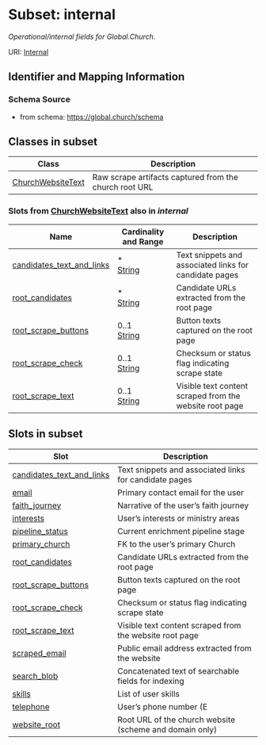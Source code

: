 # Subset: internal 


_Operational/internal fields for Global.Church._



URI: [Internal](Internal.md)




## Identifier and Mapping Information







### Schema Source


* from schema: https://global.church/schema













        








        







        

        





        







        


        



        

        

        

        


        

        



        




        





        







## Classes in subset

| Class | Description |
| --- | --- |
| [ChurchWebsiteText](ChurchWebsiteText.md) | Raw scrape artifacts captured from the church root URL |


### Slots from [ChurchWebsiteText](ChurchWebsiteText.md) also in _internal_

| Name | Cardinality and Range | Description |
| ---  | ---  | --- |
| [candidates_text_and_links](candidates_text_and_links.md) | * <br/> [String](String.md) | Text snippets and associated links for candidate pages  |
| [root_candidates](root_candidates.md) | * <br/> [String](String.md) | Candidate URLs extracted from the root page  |
| [root_scrape_buttons](root_scrape_buttons.md) | 0..1 <br/> [String](String.md) | Button texts captured on the root page  |
| [root_scrape_check](root_scrape_check.md) | 0..1 <br/> [String](String.md) | Checksum or status flag indicating scrape state  |
| [root_scrape_text](root_scrape_text.md) | 0..1 <br/> [String](String.md) | Visible text content scraped from the website root page  |





## Slots in subset

| Slot | Description |
| --- | --- |
| [candidates_text_and_links](candidates_text_and_links.md) | Text snippets and associated links for candidate pages |
| [email](email.md) | Primary contact email for the user |
| [faith_journey](faith_journey.md) | Narrative of the user’s faith journey |
| [interests](interests.md) | User’s interests or ministry areas |
| [pipeline_status](pipeline_status.md) | Current enrichment pipeline stage |
| [primary_church](primary_church.md) | FK to the user’s primary Church |
| [root_candidates](root_candidates.md) | Candidate URLs extracted from the root page |
| [root_scrape_buttons](root_scrape_buttons.md) | Button texts captured on the root page |
| [root_scrape_check](root_scrape_check.md) | Checksum or status flag indicating scrape state |
| [root_scrape_text](root_scrape_text.md) | Visible text content scraped from the website root page |
| [scraped_email](scraped_email.md) | Public email address extracted from the website |
| [search_blob](search_blob.md) | Concatenated text of searchable fields for indexing |
| [skills](skills.md) | List of user skills |
| [telephone](telephone.md) | User’s phone number (E |
| [website_root](website_root.md) | Root URL of the church website (scheme and domain only) |



